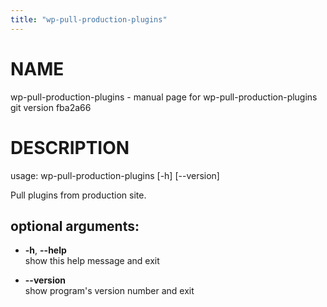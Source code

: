 ```yaml
---
title: "wp-pull-production-plugins"
---
```



# NAME

wp-pull-production-plugins - manual page for wp-pull-production-plugins
git version fba2a66

# DESCRIPTION

usage: wp-pull-production-plugins \[-h\] \[--version\]

Pull plugins from production site.

## optional arguments:

  - **-h**, **--help**  
    show this help message and exit

  - **--version**  
    show program's version number and exit
